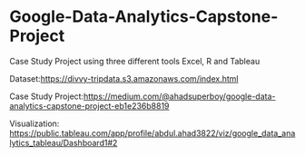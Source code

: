 # Google-Data-Analytics-Capstone-Project
Case Study Project using three different tools Excel, R and Tableau

Dataset:https://divvy-tripdata.s3.amazonaws.com/index.html

Case Study Project:https://medium.com/@ahadsuperboy/google-data-analytics-capstone-project-eb1e236b8819

Visualization: https://public.tableau.com/app/profile/abdul.ahad3822/viz/google_data_analytics_tableau/Dashboard1#2
